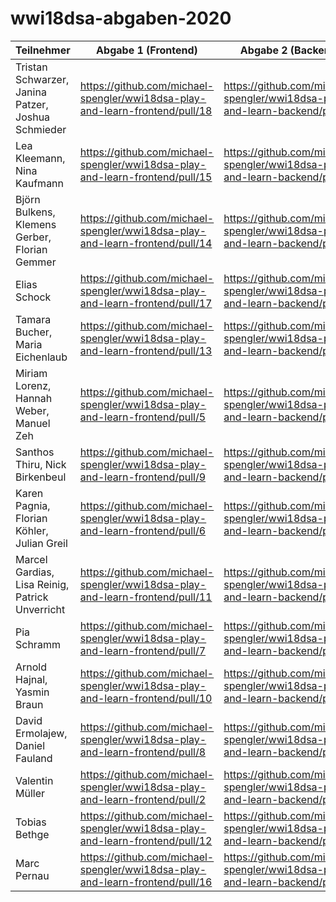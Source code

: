 # wwi18dsa-abgaben-2020


| Teilnehmer | Abgabe 1 (Frontend) | Abgabe 2 (Backend) | Note |
|------------|----------|----------|------|
| Tristan Schwarzer, Janina Patzer, Joshua Schmieder | https://github.com/michael-spengler/wwi18dsa-play-and-learn-frontend/pull/18         |  https://github.com/michael-spengler/wwi18dsa-play-and-learn-backend/pull/10        |  1,1    |
|      Lea Kleemann, Nina Kaufmann      |  https://github.com/michael-spengler/wwi18dsa-play-and-learn-frontend/pull/15         | https://github.com/michael-spengler/wwi18dsa-play-and-learn-backend/pull/14         |  1,2    |
|  Björn Bulkens, Klemens Gerber, Florian Gemmer           |    https://github.com/michael-spengler/wwi18dsa-play-and-learn-frontend/pull/14      |  https://github.com/michael-spengler/wwi18dsa-play-and-learn-backend/pull/7        |  1,0    |
|  Elias Schock           |    https://github.com/michael-spengler/wwi18dsa-play-and-learn-frontend/pull/17      |     https://github.com/michael-spengler/wwi18dsa-play-and-learn-backend/pull/15     |  1,4    |
|  Tamara Bucher, Maria Eichenlaub           |      https://github.com/michael-spengler/wwi18dsa-play-and-learn-frontend/pull/13    |    https://github.com/michael-spengler/wwi18dsa-play-and-learn-backend/pull/12      |   1,0   |
|  Miriam Lorenz, Hannah Weber, Manuel Zeh           |     https://github.com/michael-spengler/wwi18dsa-play-and-learn-frontend/pull/5     |    https://github.com/michael-spengler/wwi18dsa-play-and-learn-backend/pull/4      |  1,2    |
|   Santhos Thiru, Nick Birkenbeul          |   https://github.com/michael-spengler/wwi18dsa-play-and-learn-frontend/pull/9       |   https://github.com/michael-spengler/wwi18dsa-play-and-learn-backend/pull/11       |  1,0    |
|     Karen Pagnia, Florian Köhler, Julian Greil        |    https://github.com/michael-spengler/wwi18dsa-play-and-learn-frontend/pull/6      |     https://github.com/michael-spengler/wwi18dsa-play-and-learn-backend/pull/3     |  1,2    |
|   Marcel Gardias, Lisa Reinig, Patrick Unverricht          |     https://github.com/michael-spengler/wwi18dsa-play-and-learn-frontend/pull/11     |    https://github.com/michael-spengler/wwi18dsa-play-and-learn-backend/pull/8      |  1,4    |
|     Pia Schramm        |     https://github.com/michael-spengler/wwi18dsa-play-and-learn-frontend/pull/7     |    https://github.com/michael-spengler/wwi18dsa-play-and-learn-backend/pull/5      |   1,2   |
|      Arnold Hajnal, Yasmin Braun       |    https://github.com/michael-spengler/wwi18dsa-play-and-learn-frontend/pull/10      |    https://github.com/michael-spengler/wwi18dsa-play-and-learn-backend/pull/1      |   1,5   |
|      David Ermolajew, Daniel Fauland       |    https://github.com/michael-spengler/wwi18dsa-play-and-learn-frontend/pull/8      |  https://github.com/michael-spengler/wwi18dsa-play-and-learn-backend/pull/9        |  1,1    |
|     Valentin Müller        |   https://github.com/michael-spengler/wwi18dsa-play-and-learn-frontend/pull/2       | https://github.com/michael-spengler/wwi18dsa-play-and-learn-backend/pull/6         |    1,4  |
|      Tobias Bethge       |    https://github.com/michael-spengler/wwi18dsa-play-and-learn-frontend/pull/12      |     https://github.com/michael-spengler/wwi18dsa-play-and-learn-backend/pull/2     |   1,3   |
|      Marc Pernau       |    https://github.com/michael-spengler/wwi18dsa-play-and-learn-frontend/pull/16   |     https://github.com/michael-spengler/wwi18dsa-play-and-learn-backend/pull/13     |   1,6   |



